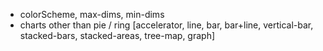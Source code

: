 - colorScheme, max-dims, min-dims
- charts other than pie / ring [accelerator, line, bar, bar+line, vertical-bar, stacked-bars, stacked-areas, tree-map, graph]